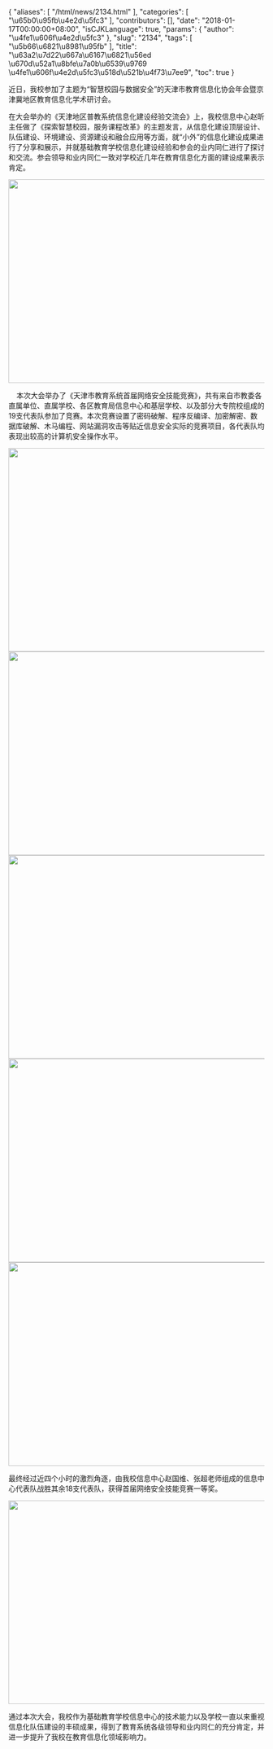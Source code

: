{
    "aliases": [
        "/html/news/2134.html"
    ],
    "categories": [
        "\u65b0\u95fb\u4e2d\u5fc3"
    ],
    "contributors": [],
    "date": "2018-01-17T00:00:00+08:00",
    "isCJKLanguage": true,
    "params": {
        "author": "\u4fe1\u606f\u4e2d\u5fc3"
    },
    "slug": "2134",
    "tags": [
        "\u5b66\u6821\u8981\u95fb"
    ],
    "title": "\u63a2\u7d22\u667a\u6167\u6821\u56ed  \u670d\u52a1\u8bfe\u7a0b\u6539\u9769  \u4fe1\u606f\u4e2d\u5fc3\u518d\u521b\u4f73\u7ee9",
    "toc": true
}




近日，我校参加了主题为“智慧校园与数据安全”的天津市教育信息化协会年会暨京津冀地区教育信息化学术研讨会。




在大会举办的《天津地区普教系统信息化建设经验交流会》上，我校信息中心赵昕主任做了《探索智慧校园，服务课程改革》的主题发言，从信息化建设顶层设计、队伍建设、环境建设、资源建设和融合应用等方面，就“小外”的信息化建设成果进行了分享和展示，并就基础教育学校信息化建设经验和参会的业内同仁进行了探讨和交流。参会领导和业内同仁一致对学校近几年在教育信息化方面的建设成果表示肯定。




  






<img
    src="https://cdn.tfls.online/mirror/full/8c36bc81d51e8afc1de9da6430388ed7b2937462.jpg"
    style="display:block;margin-left:auto;margin-right:auto;"
    decoding="async"
    fetchpriority="auto"
    loading="lazy"
    height="400"
    width="600"
/>




  








    本次大会举办了《天津市教育系统首届网络安全技能竞赛》，共有来自市教委各直属单位、直属学校、各区教育局信息中心和基层学校、以及部分大专院校组成的19支代表队参加了竞赛。本次竞赛设置了密码破解、程序反编译、加密解密、数据库破解、木马编程、网站漏洞攻击等贴近信息安全实际的竞赛项目，各代表队均表现出较高的计算机安全操作水平。




  






<img
    src="https://cdn.tfls.online/mirror/full/e3aaf452410d46a54716ea4966d1729f95cb5fd0.jpg"
    style="display:block;margin-left:auto;margin-right:auto;"
    decoding="async"
    fetchpriority="auto"
    loading="lazy"
    height="400"
    width="600"
/>
<img
    src="https://cdn.tfls.online/mirror/full/c1c9ce9224556f8a5bf7bee80461b225c471f401.jpg"
    style="display:block;margin-left:auto;margin-right:auto;"
    decoding="async"
    fetchpriority="auto"
    loading="lazy"
    height="400"
    width="600"
/>
<img
    src="https://cdn.tfls.online/mirror/full/b36c0c7c02b2e606359c2691b4da47f637d82f3c.jpg"
    style="display:block;margin-left:auto;margin-right:auto;"
    decoding="async"
    fetchpriority="auto"
    loading="lazy"
    height="400"
    width="600"
/>
<img
    src="https://cdn.tfls.online/mirror/full/002fab080462c9e77e74c1a45f1ebf64bbd9cfb9.jpg"
    style="display:block;margin-left:auto;margin-right:auto;"
    decoding="async"
    fetchpriority="auto"
    loading="lazy"
    height="400"
    width="600"
/>
<img
    src="https://cdn.tfls.online/mirror/full/b57a4f13d60f5dbf468c79dd663d1e213154e35f.jpg"
    style="display:block;margin-left:auto;margin-right:auto;"
    decoding="async"
    fetchpriority="auto"
    loading="lazy"
    height="400"
    width="600"
/>




  








最终经过近四个小时的激烈角逐，由我校信息中心赵国维、张超老师组成的信息中心代表队战胜其余18支代表队，获得首届网络安全技能竞赛一等奖。




  






<img
    src="https://cdn.tfls.online/mirror/full/86b406d1f8d6fa790fbd0e970c7bc3aca4add290.jpg"
    style="display:block;margin-left:auto;margin-right:auto;"
    decoding="async"
    fetchpriority="auto"
    loading="lazy"
    height="400"
    width="600"
/>




  








通过本次大会，我校作为基础教育学校信息中心的技术能力以及学校一直以来重视信息化队伍建设的丰硕成果，得到了教育系统各级领导和业内同仁的充分肯定，并进一步提升了我校在教育信息化领域影响力。




  




 
